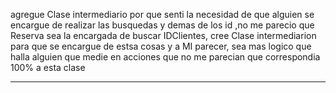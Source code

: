 agregue Clase intermediario por que senti la necesidad de que alguien se encargue de realizar las busquedas y demas de los id ,no me parecio que Reserva sea la encargada de buscar IDClientes, cree Clase intermediarion para que se encargue de estsa cosas y a MI parecer,  sea mas logico que halla alguien que medie en acciones que no me parecian que correspondia 100% a esta clase 
-------------------- ----------------